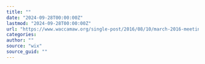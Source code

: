 ```yaml
---
title: ""
date: "2024-09-28T00:00:00Z"
lastmod: "2024-09-28T00:00:00Z"
url: "https://www.waccamaw.org/single-post/2016/08/10/march-2016-meeting-summary-03042016"
categories:
author: ""
source: "wix"
source_guid: ""
---
```





